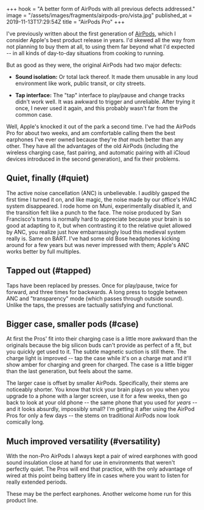 +++
hook = "A better form of AirPods with all previous defects addressed."
image = "/assets/images/fragments/airpods-pro/vista.jpg"
published_at = 2019-11-13T17:29:54Z
title = "AirPods Pro"
+++

I've previously written about the first generation of [AirPods](/fragments/airpods), which I consider Apple's best product release in years. I'd skewed all the way from not planning to buy them at all, to using them far beyond what I'd expected -- in all kinds of day-to-day situations from cooking to running.

But as good as they were, the original AirPods had two major defects:

* **Sound isolation:** Or total lack thereof. It made them unusable in any loud environment like work, public transit, or city streets.

* **Tap interface:** The "tap" interface to play/pause and change tracks didn't work well. It was awkward to trigger and unreliable. After trying it once, I never used it again, and this probably wasn't far from the common case.

Well, Apple's knocked it out of the park a second time. I've had the AirPods Pro for about two weeks, and am comfortable calling them the best earphones I've ever owned because they're _that_ much better than any other. They have all the advantages of the old AirPods (including the wireless charging case, fast pairing, and automatic pairing with all iCloud devices introduced in the second generation), and fix their problems.

## Quiet, finally (#quiet)

The active noise cancellation (ANC) is unbelievable. I audibly gasped the first time I turned it on, and like magic, the noise made by our office's HVAC system disappeared. I rode home on Muni, experimentally disabled it, and the transition felt like a punch to the face. The noise produced by San Francisco's trams is normally hard to appreciate because your brain is so good at adapting to it, but when contrasting it to the relative quiet allowed by ANC, you realize just how embarrassingly loud this medieval system really is. Same on BART. I've had some old Bose headphones kicking around for a few years but was never impressed with them; Apple's ANC works better by full multiples.

## Tapped out (#tapped)

Taps have been replaced by presses. Once for play/pause, twice for forward, and three times for backwards. A long press to toggle between ANC and "transparency" mode (which passes through outside sound). Unlike the taps, the presses are tactually satisfying and functional.

## Bigger case, smaller pods (#case)

At first the Pros' fit into their charging case is a little more awkward than the originals because the big silicon buds can't provide as perfect of a fit, but you quickly get used to it. The subtle magnetic suction is still there. The charge light is improved -- tap the case while it's on a charge mat and it'll show amber for charging and green for charged. The case is a little bigger than the last generation, but feels about the same.

The larger case is offset by smaller AirPods. Specifically, their stems are noticeably shorter. You know that trick your brain plays on you when you upgrade to a phone with a larger screen, use it for a few weeks, then go back to look at your old phone -- the same phone that you used for _years_ -- and it looks absurdly, impossibly small? I'm getting it after using the AirPod Pros for only a few days -- the stems on traditional AirPods now look comically long.

## Much improved versatility (#versatility)

With the non-Pro AirPods I always kept a pair of wired earphones with good sound insulation close at hand for use in environments that weren't perfectly quiet. The Pros will end that practice, with the only advantage of wired at this point being battery life in cases where you want to listen for really extended periods.

These may be the perfect earphones. Another welcome home run for this product line.
